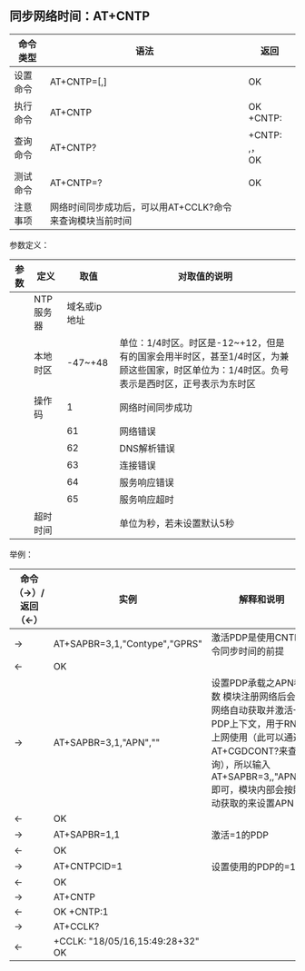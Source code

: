 ## 同步网络时间：AT+CNTP

| 命令类型 | 语法                                                     | 返回                                               |
| -------- | -------------------------------------------------------- | -------------------------------------------------- |
| 设置命令 | AT+CNTP=<NTP server>[,<time zone>]                       | OK                                                 |
| 执行命令 | AT+CNTP                                                  | OK <br>+CNTP: <code>                               |
| 查询命令 | AT+CNTP?                                                 | +CNTP: <NTP server>,<time zone>，<time out><br> OK |
| 测试命令 | AT+CNTP=?                                                | OK                                                 |
| 注意事项 | 网络时间同步成功后，可以用AT+CCLK?命令来查询模块当前时间 |                                                    |

 

参数定义：

| 参数         | 定义      | 取值         | 对取值的说明                                                 |
| ------------ | --------- | ------------ | ------------------------------------------------------------ |
| <NTP server> | NTP服务器 | 域名或ip地址 |                                                              |
| <time zone>  | 本地时区  | -47~+48      | 单位：1/4时区。时区是-12~+12，但是有的国家会用半时区，甚至1/4时区，为兼顾这些国家，时区单位为：1/4时区。负号表示是西时区，正号表示为东时区 |
| <code>       | 操作码    | 1            | 网络时间同步成功                                             |
|              |           | 61           | 网络错误                                                     |
|              |           | 62           | DNS解析错误                                                  |
|              |           | 63           | 连接错误                                                     |
|              |           | 64           | 服务响应错误                                                 |
|              |           | 65           | 服务响应超时                                                 |
| <time out>   | 超时时间  |              | 单位为秒，若未设置默认5秒                                    |

 

举例：

| 命令（→）/返回（←） | 实例                                 | 解释和说明                                                   |
| ------------------- | ------------------------------------ | ------------------------------------------------------------ |
| →                   | AT+SAPBR=3,1,"Contype","GPRS"        | 激活PDP是使用CNTP命令同步时间的前提                          |
| ←                   | OK                                   |                                                              |
| →                   | AT+SAPBR=3,1,"APN",""                | 设置PDP承载之APN参数 模块注册网络后会从网络自动获取<apn>并激活一个PDP上下文，用于RNDIS上网使用（此<apn>可以通过AT+CGDCONT?来查询），所以输入AT+SAPBR=3,<cid>,"APN","" 即可，模块内部会按照自动获取的<apn>来设置APN |
| ←                   | OK                                   |                                                              |
| →                   | AT+SAPBR=1,1                         | 激活<cid>=1的PDP                                             |
| ←                   | OK                                   |                                                              |
| →                   | AT+CNTPCID=1                         | 设置使用的PDP的<cid>=1                                       |
| ←                   | OK                                   |                                                              |
| →                   | AT+CNTP                              |                                                              |
| ←                   | OK +CNTP:1                           |                                                              |
| →                   | AT+CCLK?                             |                                                              |
| ←                   | +CCLK: "18/05/16,15:49:28+32" <br>OK |                                                              |
